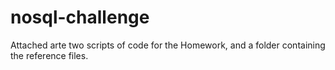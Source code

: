 # nosql-challenge

Attached arte two scripts of code for the Homework, and a folder containing the reference files.